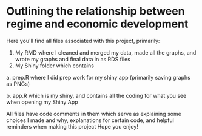 # Outlining the relationship between regime and economic development
Here you'll find all files associated with this project, primarily:
1. My RMD where I cleaned and merged my data, made all the graphs, and wrote my graphs and final data in as RDS files
2. My Shiny folder which contains
  
  a. prep.R where I did prep work for my shiny app (primarily saving graphs as PNGs)
  
  b. app.R which is my shiny, and contains all the coding for what you see when opening my Shiny App
  
All files have code comments in them which serve as explaining some choices I made and why, explanations for certain code, and helpful reminders when making this project
Hope you enjoy!
